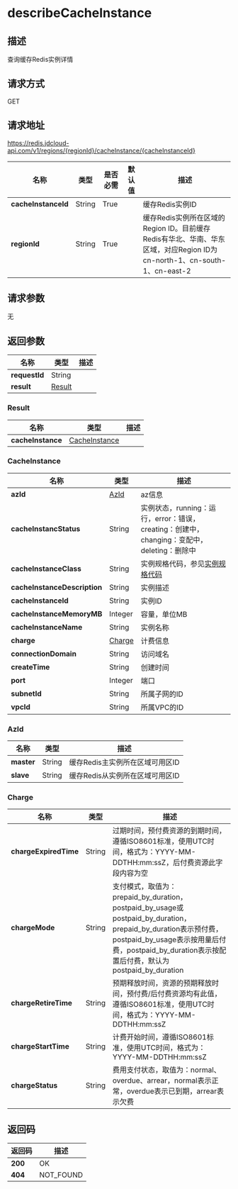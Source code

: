 # describeCacheInstance


## 描述
查询缓存Redis实例详情

## 请求方式
GET

## 请求地址
https://redis.jdcloud-api.com/v1/regions/{regionId}/cacheInstance/{cacheInstanceId}

|名称|类型|是否必需|默认值|描述|
|---|---|---|---|---|
|**cacheInstanceId**|String|True||缓存Redis实例ID|
|**regionId**|String|True||缓存Redis实例所在区域的Region ID。目前缓存Redis有华北、华南、华东区域，对应Region ID为cn-north-1、cn-south-1、cn-east-2|

## 请求参数
无


## 返回参数
|名称|类型|描述|
|---|---|---|
|**requestId**|String||
|**result**|[Result](##Result)||


### <a name="Result">Result</a>
|名称|类型|描述|
|---|---|---|
|**cacheInstance**|[CacheInstance](##CacheInstance)||
### <a name="CacheInstance">CacheInstance</a>
|名称|类型|描述|
|---|---|---|
|**azId**|[AzId](##AzId)|az信息|
|**cacheInstancStatus**|String|实例状态，running：运行，error：错误，creating：创建中，changing：变配中，deleting：删除中|
|**cacheInstanceClass**|String|实例规格代码，参见<a href="https://www.jdcloud.com/help/detail/411/isCatalog/1">实例规格代码</a>|
|**cacheInstanceDescription**|String|实例描述|
|**cacheInstanceId**|String|实例ID|
|**cacheInstanceMemoryMB**|Integer|容量，单位MB|
|**cacheInstanceName**|String|实例名称|
|**charge**|[Charge](##Charge)|计费信息|
|**connectionDomain**|String|访问域名|
|**createTime**|String|创建时间|
|**port**|Integer|端口|
|**subnetId**|String|所属子网的ID|
|**vpcId**|String|所属VPC的ID|
### <a name="AzId">AzId</a>
|名称|类型|描述|
|---|---|---|
|**master**|String|缓存Redis主实例所在区域可用区ID|
|**slave**|String|缓存Redis从实例所在区域可用区ID|
### <a name="Charge">Charge</a>
|名称|类型|描述|
|---|---|---|
|**chargeExpiredTime**|String|过期时间，预付费资源的到期时间，遵循ISO8601标准，使用UTC时间，格式为：YYYY-MM-DDTHH:mm:ssZ，后付费资源此字段内容为空|
|**chargeMode**|String|支付模式，取值为：prepaid_by_duration，postpaid_by_usage或postpaid_by_duration，prepaid_by_duration表示预付费，postpaid_by_usage表示按用量后付费，postpaid_by_duration表示按配置后付费，默认为postpaid_by_duration|
|**chargeRetireTime**|String|预期释放时间，资源的预期释放时间，预付费/后付费资源均有此值，遵循ISO8601标准，使用UTC时间，格式为：YYYY-MM-DDTHH:mm:ssZ|
|**chargeStartTime**|String|计费开始时间，遵循ISO8601标准，使用UTC时间，格式为：YYYY-MM-DDTHH:mm:ssZ|
|**chargeStatus**|String|费用支付状态，取值为：normal、overdue、arrear，normal表示正常，overdue表示已到期，arrear表示欠费|

## 返回码
|返回码|描述|
|---|---|
|**200**|OK|
|**404**|NOT_FOUND|

